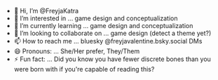 - 👋 Hi, I’m @FreyjaKatra
- 👀 I’m interested in ... game design and conceptualization
- 🌱 I’m currently learning ... game design and conceptualization
- 💞️ I’m looking to collaborate on ... game design (detect a theme yet?)
- 📫 How to reach me ... bluesky @freyjavalentine.bsky.social DMs
- 😄 Pronouns: ... She/Her prefer, They/Them
- ⚡ Fun fact: ... Did you know you have fewer discrete bones than you were born with if you're capable of reading this?

<!---
FreyjaKatra/FreyjaKatra is a ✨ special ✨ repository because its `README.md` (this file) appears on your GitHub profile.
You can click the Preview link to take a look at your changes.
--->
